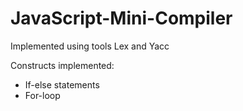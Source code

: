 # JavaScript-Mini-Compiler
Implemented using tools Lex and Yacc

Constructs implemented:
- If-else statements 
- For-loop
